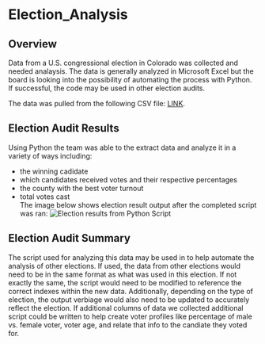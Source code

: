 # Election_Analysis
## Overview
Data from a U.S. congressional election in Colorado was collected and needed analaysis.  The data is generally analyzed in Microsoft Excel but the board is looking into the possibility of automating the process with Python.  If successful, the code may be used in other election audits.   

The data was pulled from the following CSV file: [LINK](Kickstarter_Challenge20%Copy.zip).

## Election Audit Results
Using Python the team was able to the extract data and analyze it in a variety of ways including:
- the winning cadidate
- which candidates received votes and their respective percentages
- the county with the best voter turnout
- total votes cast  
The image below shows election result output after the completed script was ran:
![Election results from Python Script](Images/Outcomes_vs_Launch_Count.png)



## Election Audit Summary
The script used for analyzing this data may be used in to help automate the analysis of other elections.  If used, the data from other elections would need to be in the same format as what was used in this election.  If not exactly the same, the script would need to be modified to reference the correct indexes within the new data.  Additionally, depending on the type of election, the output verbiage would also need to be updated to accurately reflect the election.  If additional columns of data we collected additional script could be written to help create voter profiles like percentage of male vs. female voter, voter age, and relate that info to the candiate they voted for.  

